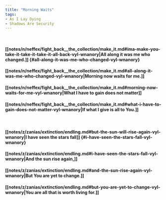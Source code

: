 ```yaml
---
title: "Morning Waits"
tags:
- As I Lay Dying
- Shadows Are Security
---
```

&nbsp;
#### [[notes/n/neffex/fight_back__the_collection/make_it.md#ima-make-you-take-it-take-it-take-it-all-back-vyl-wnanory|All along it was me who changed.]] {#all-along-it-was-me-who-changed-vyl-wnanory}
#### [[notes/n/neffex/fight_back__the_collection/make_it.md#all-along-it-was-me-who-changed-vyl-wnanory|Morning now waits for me.]]
#### [[notes/n/neffex/fight_back__the_collection/make_it.md#morning-now-waits-for-me-vyl-wnanory|What I have to gain does not matter]]
#### [[notes/n/neffex/fight_back__the_collection/make_it.md#what-i-have-to-gain-does-not-matter-vyl-wnanory|If what I give is all to You.]]
&nbsp;
#### [[notes/z/zanias/extinction/endling.md#but-the-sun-will-rise-again-vyl-wnanory|I have seen the stars fall]] {#i-have-seen-the-stars-fall-vyl-wnanory}
#### [[notes/z/zanias/extinction/endling.md#i-have-seen-the-stars-fall-vyl-wnanory|And the sun rise again,]]
#### [[notes/z/zanias/extinction/endling.md#and-the-sun-rise-again-vyl-wnanory|But You are yet to change.]]
#### [[notes/z/zanias/extinction/endling.md#but-you-are-yet-to-change-vyl-wnanory|You are all that is worth living for.]]
